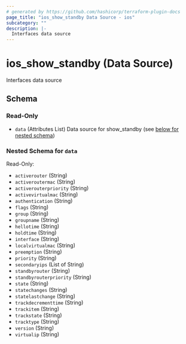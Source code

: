 ```yaml
---
# generated by https://github.com/hashicorp/terraform-plugin-docs
page_title: "ios_show_standby Data Source - ios"
subcategory: ""
description: |-
  Interfaces data source
---
```


# ios_show_standby (Data Source)

Interfaces data source



<!-- schema generated by tfplugindocs -->
## Schema

### Read-Only

- `data` (Attributes List) Data source for show_standby (see [below for nested schema](#nestedatt--data))

<a id="nestedatt--data"></a>
### Nested Schema for `data`

Read-Only:

- `activerouter` (String)
- `activeroutermac` (String)
- `activerouterpriority` (String)
- `activevirtualmac` (String)
- `authentication` (String)
- `flags` (String)
- `group` (String)
- `groupname` (String)
- `hellotime` (String)
- `holdtime` (String)
- `interface` (String)
- `localvirtualmac` (String)
- `preemption` (String)
- `priority` (String)
- `secondaryips` (List of String)
- `standbyrouter` (String)
- `standbyrouterpriority` (String)
- `state` (String)
- `statechanges` (String)
- `statelastchange` (String)
- `trackdecrementtime` (String)
- `trackitem` (String)
- `trackstate` (String)
- `tracktype` (String)
- `version` (String)
- `virtualip` (String)

